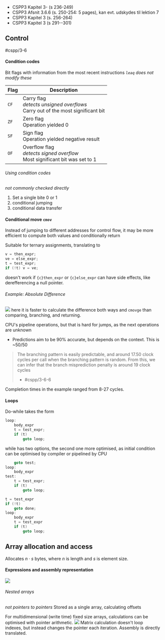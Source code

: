 - CSPP3 Kapitel 3- (s 236-249)
- CSPP3 Afsnit 3.6.6 (s. 250-254: 5 pages), kan evt. udskydes til lektion 7  
- CSPP3 Kapitel 3 (s. 256-264)
- CSPP3 Kapitel 3 (s 291--301)

## Control
#cspp/3-6

#### Condition codes
Bit flags with information from the most recent instructions
*`leaq` does not modify these*

| Flag | Description                                                                         |
| ---- | ----------------------------------------------------------------------------------- |
| `CF` | Carry flag<br>*detects unsigned overflows*<br>Carry out of the most significant bit |
| `ZF` | Zero flag<br>Operation yielded 0                                                    |
| `SF` | Sign flag<br>Operation yielded negative result                                      |
| `OF` | Overflow flag<br>*detects signed overflow*<br>Most significant bit was set to 1     |
###### Using condition codes
*not commonly checked directly*
1. Set a single bite 0 or 1
2. conditional jumping
3. conditional data transfer

#### Conditional move `cmov`
Instead of jumping to different addresses for control flow, it may be more efficient to compute both values and conditionally return

Suitable for ternary assignments, translating to
```c
v = then_expr;
ve = else_expr;
t = test_expr;
if (!t) v = ve;
```
doesn't work if `{c}then_expr` or `{c}else_expr` can have side effects, like derefferencing a null pointer.
###### Example: Absolute Difference
![](Pasted%20image%2020240227181451.png)
here it is faster to calculate the difference both ways and `cmovge` than comparing, branching, and returning.

CPU's pipeline operations, but that is hard for jumps, as the next operations are unknown
- Predictions aim to be 90% accurate, but depends on the context. This is ~50/50

> The branching pattern is easily predictable, and around 17.50 clock cycles per call when the branching pattern is random. From this, we can infer that the branch misprediction penalty is around 19 clock cycles
> - #cspp/3-6-6 

Completion times in the example ranged from 8-27 cycles.

#### Loops
Do-while takes the form
```c
loop:
	body_expr
	t = test_expr;
	if (t)
		goto loop;
```

while has two options, the second one more optimised, as initial condition can be optimised by compiler or pipelined by CPU
```c
	goto test;
loop:
	body_expr
test:
	t = test_expr;
	if (t)
		goto loop;
```
```c
t = test_expr
if (!t)
	goto done;
loop:
	body_expr
	t = test_expr
	if (t)
		goto loop;
```

## Array allocation and access
Allocates $n\cdot s$ bytes, where $n$ is length and $s$ is element size.

#### Expressions and assembly representation
![](Pasted%20image%2020240227185127.png)
###### Nested arrays
*not pointers to pointers*
Stored as a single array, calculating offsets

For multidimensional (write time) fixed size arrays, calculations can be optimised with pointer arithmetic. 
![](Pasted%20image%2020240227185745.png)
Matrix calculation doesn't loop indexes, but instead changes the pointer each iteration. Assembly is directly translated.